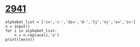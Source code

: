 # [2941](https://www.acmicpc.net/problem/2941)

```
alphabet_list = ['c=','c-','dz=','d-','lj','nj','s=','z=']
n = input()
for i in alphabet_list:
    n = n.replace(i,'x')
print(len(n))
```


